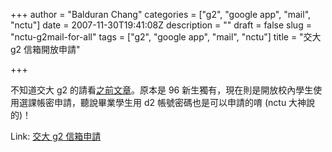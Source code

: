+++
author = "Balduran Chang"
categories = ["g2", "google app", "mail", "nctu"]
date = 2007-11-30T19:41:08Z
description = ""
draft = false
slug = "nctu-g2mail-for-all"
tags = ["g2", "google app", "mail", "nctu"]
title = "交大 g2 信箱開放申請"

+++


不知道交大 g2 的請看[之前文章](http://www.cs.nctu.edu.tw/~changcc/wordpress/2007/09/03/nctu-g2mail/)。原本是 96 新生獨有，現在則是開放校內學生使用選課帳密申請，聽說畢業學生用 d2 帳號密碼也是可以申請的唷 (nctu 大神說的)！

Link: [交大 g2 信箱申請](http://140.113.40.16/GData/)

